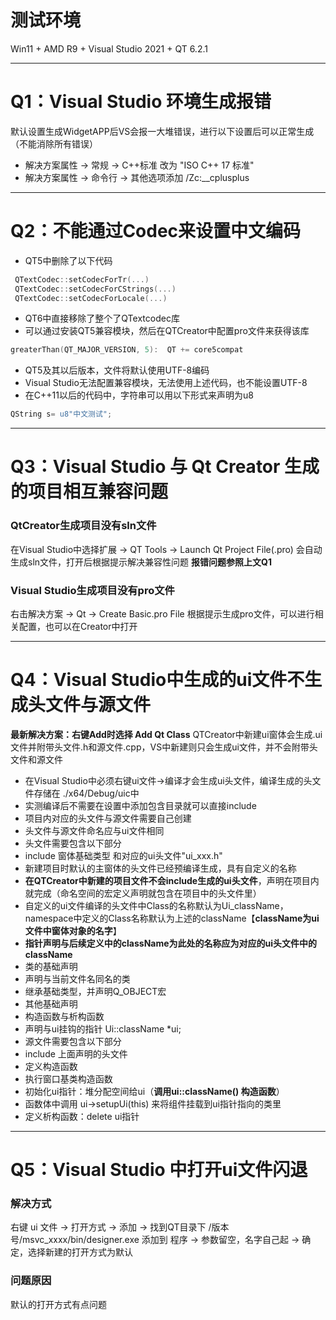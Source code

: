 # 测试环境
Win11 + AMD R9 + Visual Studio 2021 + QT 6.2.1

---

# Q1：Visual Studio 环境生成报错

默认设置生成WidgetAPP后VS会报一大堆错误，进行以下设置后可以正常生成（不能消除所有错误）
- 解决方案属性 → 常规 → C++标准 改为 "ISO C++ 17 标准"
- 解决方案属性 → 命令行 → 其他选项添加 /Zc:__cplusplus 

---

# Q2：不能通过Codec来设置中文编码

- QT5中删除了以下代码

``` c++
 QTextCodec::setCodecForTr(...)
 QTextCodec::setCodecForCStrings(...)
 QTextCodec::setCodecForLocale(...)
```

- QT6中直接移除了整个了QTextcodec库
- 可以通过安装QT5兼容模块，然后在QTCreator中配置pro文件来获得该库

``` c++	
greaterThan(QT_MAJOR_VERSION, 5):  QT += core5compat
```

- QT5及其以后版本，文件将默认使用UTF-8编码
- Visual Studio无法配置兼容模块，无法使用上述代码，也不能设置UTF-8
- 在C++11以后的代码中，字符串可以用以下形式来声明为u8

```c++
QString s= u8"中文测试";
```

---

# Q3：Visual Studio 与 Qt Creator 生成的项目相互兼容问题

### QtCreator生成项目没有sln文件

在Visual Studio中选择扩展 → QT Tools → Launch Qt Project File(.pro) 会自动生成sln文件，打开后根据提示解决兼容性问题
**报错问题参照上文Q1**

### Visual Studio生成项目没有pro文件
右击解决方案 → Qt → Create Basic.pro File 根据提示生成pro文件，可以进行相关配置，也可以在Creator中打开

---

# Q4：Visual Studio中生成的ui文件不生成头文件与源文件

**最新解决方案：右键Add时选择 Add Qt Class**
QTCreator中新建ui窗体会生成.ui文件并附带头文件.h和源文件.cpp，VS中新建则只会生成ui文件，并不会附带头文件和源文件

- 在Visual Studio中必须右键ui文件→编译才会生成ui头文件，编译生成的头文件存储在 ./x64/Debug/uic中
- 实测编译后不需要在设置中添加包含目录就可以直接include
- 项目内对应的头文件与源文件需要自己创建
- 头文件与源文件命名应与ui文件相同
- 头文件需要包含以下部分
- include 窗体基础类型<QXXXClass> 和对应的ui头文件"ui_xxx.h" 
- 新建项目时默认的主窗体的头文件已经预编译生成，具有自定义的名称
- **在QTCreator中新建的项目文件不会include生成的ui头文件**，声明在项目内就完成（命名空间的宏定义声明就包含在项目中的头文件里）
- 自定义的ui文件编译的头文件中Class的名称默认为Ui_className，namespace中定义的Class名称默认为上述的className【**className为ui文件中窗体对象的名字**】
- **指针声明与后续定义中的className为此处的名称应为对应的ui头文件中的className**
- 类的基础声明
- 声明与当前文件名同名的类
- 继承基础类型，并声明Q_OBJECT宏
- 其他基础声明
- 构造函数与析构函数
- 声明与ui挂钩的指针 Ui::className *ui; 
- 源文件需要包含以下部分
- include 上面声明的头文件
- 定义构造函数
- 执行窗口基类构造函数
- 初始化ui指针：堆分配空间给ui（**调用ui::className() 构造函数**）
- 函数体中调用 ui->setupUi(this)  来将组件挂载到ui指针指向的类里
- 定义析构函数：delete ui指针

---

# Q5：Visual Studio 中打开ui文件闪退

### 解决方式
右键 ui 文件 → 打开方式 → 添加 → 找到QT目录下 /版本号/msvc_xxxx/bin/designer.exe   添加到 程序 → 参数留空，名字自己起 → 确定，选择新建的打开方式为默认
### 问题原因
默认的打开方式有点问题

